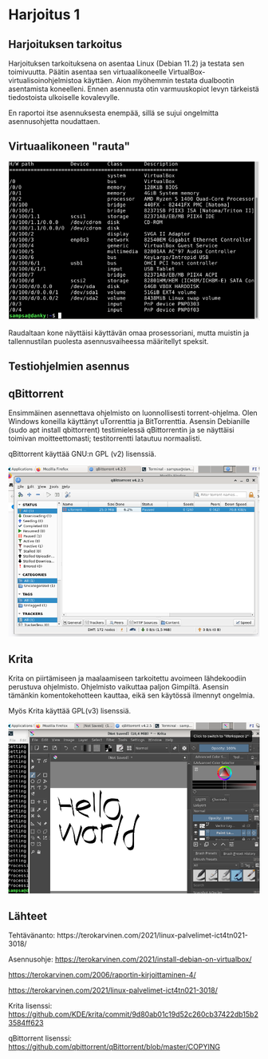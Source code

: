 <h1>Harjoitus 1</h1>
<h2>Harjoituksen tarkoitus</h2>
<p>Harjoituksen tarkoituksena on asentaa Linux (Debian 11.2) ja testata sen toimivuutta. 
Päätin asentaa sen virtuaalikoneelle VirtualBox- virtualisoinohjelmistoa käyttäen. Aion myöhemmin testata dualbootin asentamista koneelleni. Ennen asennusta otin varmuuskopiot levyn tärkeistä tiedostoista ulkoiselle kovalevylle. 

En raportoi itse asennuksesta enempää, sillä se sujui ongelmitta asennusohjetta noudattaen.
</p>
<h2>Virtuaalikoneen "rauta"</h2>
<p><img alt="Image" title="Rauta" src="/images/speksit.png" />

Raudaltaan kone näyttäisi käyttävän omaa prosessoriani, mutta muistin ja tallennustilan puolesta asennusvaiheessa määritellyt speksit.
</p>

<h2>Testiohjelmien asennus<h2>
<h2>qBittorrent</h2>
<p>Ensimmäinen asennettava ohjelmisto on luonnollisesti torrent-ohjelma. Olen Windows koneilla käyttänyt uTorrenttia ja BitTorrenttia. Asensin Debianille (sudo apt install qbittorrent) testimielessä qBittorrentin ja se näyttäisi toimivan moitteettomasti; testitorrentti latautuu normaalisti. 

qBittorrent käyttää GNU:n GPL (v2) lisenssiä. 

<img alt="Image" title="qbittorrent" src="/images/qbittorrentt.png" />

</p>

<h2>Krita</h2>
<p>Krita on piirtämiseen ja maalaamiseen tarkoitettu avoimeen lähdekoodiin perustuva ohjelmisto. Ohjelmisto vaikuttaa paljon Gimpiltä. Asensin tämänkin komentokehotteen kauttaa, eikä sen käytössä ilmennyt ongelmia. 

Myös Krita käyttää GPL(v3) lisenssiä.

<img alt="Image" title="Krita" src="/images/krita.png" />

</p>

<h2>Lähteet</h2>
<p>Tehtävänanto: https://terokarvinen.com/2021/linux-palvelimet-ict4tn021-3018/

Asennusohje: https://terokarvinen.com/2021/install-debian-on-virtualbox/

https://terokarvinen.com/2006/raportin-kirjoittaminen-4/

https://terokarvinen.com/2021/linux-palvelimet-ict4tn021-3018/

Krita lisenssi: https://github.com/KDE/krita/commit/9d80ab01c19d52c260cb37422db15b23584ff623

qBittorrent lisenssi: https://github.com/qbittorrent/qBittorrent/blob/master/COPYING

</p>